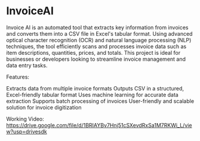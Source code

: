 # InvoiceAI
Invoice AI is an automated tool that extracts key information from invoices and converts them into a CSV file in Excel's tabular format. Using advanced optical character recognition (OCR) and natural language processing (NLP) techniques, the tool efficiently scans and processes invoice data such as item descriptions, quantities, prices, and totals. This project is ideal for businesses or developers looking to streamline invoice management and data entry tasks.

Features:

Extracts data from multiple invoice formats
Outputs CSV in a structured, Excel-friendly tabular format
Uses machine learning for accurate data extraction
Supports batch processing of invoices
User-friendly and scalable solution for invoice digitization

Working Video:
https://drive.google.com/file/d/1BRIAYBv7Hnj51cSXevdRxSa1M7RKWi_L/view?usp=drivesdk